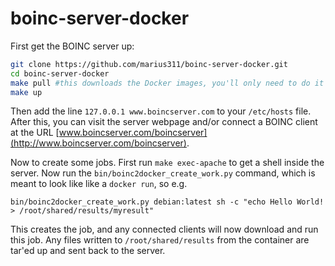 
boinc-server-docker
===================

First get the BOINC server up:
```bash
git clone https://github.com/marius311/boinc-server-docker.git
cd boinc-server-docker
make pull #this downloads the Docker images, you'll only need to do it the first time
make up
```

Then add the line `127.0.0.1 www.boincserver.com` to your `/etc/hosts` file. After this, you can visit the server webpage and/or connect a BOINC client at the URL [www.boincserver.com/boincserver](http://www.boincserver.com/boincserver). 

Now to create some jobs. First run `make exec-apache` to get a shell inside the server. Now run the `bin/boinc2docker_create_work.py` command, which is meant to look like like a `docker run`, so e.g. 
```
bin/boinc2docker_create_work.py debian:latest sh -c "echo Hello World! > /root/shared/results/myresult"
```

This creates the job, and any connected clients will now download and run this job. Any files written to `/root/shared/results` from the container are tar'ed up and sent back to the server.

